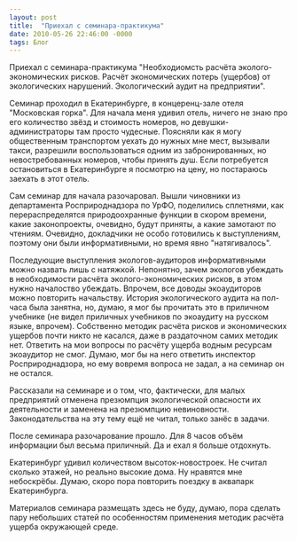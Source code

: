 ```yaml
---
layout: post
title:  "Приехал с семинара-практикума"
date: 2010-05-26 22:46:00 -0000
tags: Блог
---
```


Приехал с семинара-практикума "Необходиомсть расчёта эколого-экономических рисков. Расчёт экономических потерь (ущербов) от экологических нарушений. Экологический аудит на предприятии".

Семинар проходил в Екатеринбурге, в концеренц-зале отеля "Московская горка". Для начала меня удивил отель, ничего не знаю про его количество звёзд и стоимость номеров, но девушки-администраторы там просто чудесные. Поясняли как я могу общественным транспортом уехать до нужных мне мест, вызывали такси, разрешили воспользоваться одним из забронированных, но невостребованных номеров, чтобы принять душ. Если потребуется остановиться в Екатеринбурге я посмотрю на цену, но постараюсь заехать в этот отель.

Сам семинар для начала разочаровал. Вышли чиновники из департамента Росприроднадзора по УрФО, поделились сплетнями, как перераспределятся природоохранные функции в скором времени, какие законопроекты, очевидно, будут приняты, а какие замотают по чтениям. Очевидно, докладчики не особо готовились к выступлениям, поэтому они были информативными, но время явно "натягивалось".

Последующие выступления экологов-аудиторов информативными можно назвать лишь с натяжкой. Непонятно, зачем экологов убеждать в необходимости расчёта эколого-экономических рисков, в этом нужно началоство убеждать. Впрочем, все доводы экоаудиторов можно повторить начальству. История экологического аудита на пол-часа была занятна, но, думаю, я мог бы прочитать это в приличном учебнике (не видел приличных учебников по экоаудиту на русском языке, впрочем). Собственно методик расчёта рисков и экономических ущербов почти никто не касался, даже в раздаточном самих методик нет. Ответить на мои вопросы по расчёту ущерба водным ресурсам экоаудитор не смог. Думаю, мог бы на него ответить инспектор Росприроднадзора, но ему вовремя вопроса не задал, а на семинар он не остался.

Рассказали на семинаре и о том, что, фактически, для малых предприятий отменена презюмпция экологической опасности их деятельности и заменена на презюмпцию невиновности. Законодательства на эту тему ещё не читал, только занёс в задачи.

После семинара разочарование прошло. Для 8 часов объём информации был весьма приличный. Да и ехал я больше отдохнуть.

Екатеринбург удивил количеством высоток-новостроек. Не считал сколько этажей, но реально высокие дома. Ну нравятся мне небоскрёбы. Думаю, скоро пора повторить поездку в аквапарк Екатеринбурга.

Материалов семинара размещать здесь не буду, думаю, пора сделать пару небольших статей по особенностям применения методик расчёта ущерба окружающей среде.